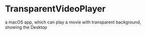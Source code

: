# TransparentVideoPlayer
a macOS app, which can play a movie with transparent background, showing the Desktop
